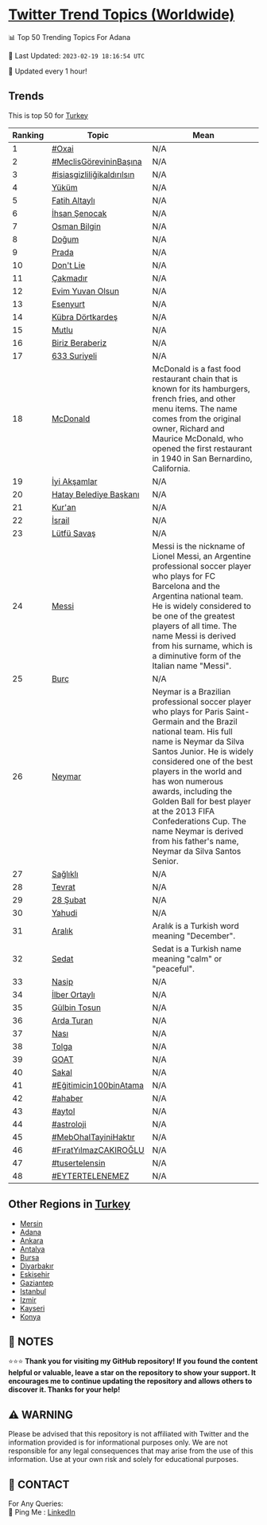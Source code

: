 [Twitter Trend Topics (Worldwide)](https://github.com/ErcinDedeoglu/Twitter-Trend-Topics)
==========


📊 Top 50 Trending Topics For Adana

📆 Last Updated: `2023-02-19 18:16:54 UTC`

🔧 Updated every 1 hour!


## Trends

This is top 50 for [Turkey](</Turkey>)

| Ranking | Topic | Mean |
| ------- | ------------ | ------------ |
| 1 | [#Oxai](http://twitter.com/search?q=%23Oxai) | N/A |
| 2 | [#MeclisGörevininBaşına](http://twitter.com/search?q=%23MeclisG%c3%b6revininBa%c5%9f%c4%b1na) | N/A |
| 3 | [#isiasgizliliğikaldırılsın](http://twitter.com/search?q=%23isiasgizlili%c4%9fikald%c4%b1r%c4%b1ls%c4%b1n) | N/A |
| 4 | [Yüküm](http://twitter.com/search?q=Y%c3%bck%c3%bcm) | N/A |
| 5 | [Fatih Altaylı](http://twitter.com/search?q=Fatih+Altayl%c4%b1) | N/A |
| 6 | [İhsan Şenocak](http://twitter.com/search?q=%c4%b0hsan+%c5%9eenocak) | N/A |
| 7 | [Osman Bilgin](http://twitter.com/search?q=Osman+Bilgin) | N/A |
| 8 | [Doğum](http://twitter.com/search?q=Do%c4%9fum) | N/A |
| 9 | [Prada](http://twitter.com/search?q=Prada) | N/A |
| 10 | [Don't Lie](http://twitter.com/search?q=Don%27t+Lie) | N/A |
| 11 | [Çakmadır](http://twitter.com/search?q=%c3%87akmad%c4%b1r) | N/A |
| 12 | [Evim Yuvan Olsun](http://twitter.com/search?q=Evim+Yuvan+Olsun) | N/A |
| 13 | [Esenyurt](http://twitter.com/search?q=Esenyurt) | N/A |
| 14 | [Kübra Dörtkardeş](http://twitter.com/search?q=K%c3%bcbra+D%c3%b6rtkarde%c5%9f) | N/A |
| 15 | [Mutlu](http://twitter.com/search?q=Mutlu) | N/A |
| 16 | [Biriz Beraberiz](http://twitter.com/search?q=Biriz+Beraberiz) | N/A |
| 17 | [633 Suriyeli](http://twitter.com/search?q=633+Suriyeli) | N/A |
| 18 | [McDonald](http://twitter.com/search?q=McDonald) | McDonald is a fast food restaurant chain that is known for its hamburgers, french fries, and other menu items. The name comes from the original owner, Richard and Maurice McDonald, who opened the first restaurant in 1940 in San Bernardino, California. |
| 19 | [İyi Akşamlar](http://twitter.com/search?q=%c4%b0yi+Ak%c5%9famlar) | N/A |
| 20 | [Hatay Belediye Başkanı](http://twitter.com/search?q=Hatay+Belediye+Ba%c5%9fkan%c4%b1) | N/A |
| 21 | [Kur'an](http://twitter.com/search?q=Kur%27an) | N/A |
| 22 | [İsrail](http://twitter.com/search?q=%c4%b0srail) | N/A |
| 23 | [Lütfü Savaş](http://twitter.com/search?q=L%c3%bctf%c3%bc+Sava%c5%9f) | N/A |
| 24 | [Messi](http://twitter.com/search?q=Messi) | Messi is the nickname of Lionel Messi, an Argentine professional soccer player who plays for FC Barcelona and the Argentina national team. He is widely considered to be one of the greatest players of all time. The name Messi is derived from his surname, which is a diminutive form of the Italian name "Messi". |
| 25 | [Burç](http://twitter.com/search?q=Bur%c3%a7) | N/A |
| 26 | [Neymar](http://twitter.com/search?q=Neymar) | Neymar is a Brazilian professional soccer player who plays for Paris Saint-Germain and the Brazil national team. His full name is Neymar da Silva Santos Junior. He is widely considered one of the best players in the world and has won numerous awards, including the Golden Ball for best player at the 2013 FIFA Confederations Cup. The name Neymar is derived from his father's name, Neymar da Silva Santos Senior. |
| 27 | [Sağlıklı](http://twitter.com/search?q=Sa%c4%9fl%c4%b1kl%c4%b1) | N/A |
| 28 | [Tevrat](http://twitter.com/search?q=Tevrat) | N/A |
| 29 | [28 Şubat](http://twitter.com/search?q=28+%c5%9eubat) | N/A |
| 30 | [Yahudi](http://twitter.com/search?q=Yahudi) | N/A |
| 31 | [Aralık](http://twitter.com/search?q=Aral%c4%b1k) | Aralık is a Turkish word meaning "December". |
| 32 | [Sedat](http://twitter.com/search?q=Sedat) | Sedat is a Turkish name meaning "calm" or "peaceful". |
| 33 | [Nasip](http://twitter.com/search?q=Nasip) | N/A |
| 34 | [İlber Ortaylı](http://twitter.com/search?q=%c4%b0lber+Ortayl%c4%b1) | N/A |
| 35 | [Gülbin Tosun](http://twitter.com/search?q=G%c3%bclbin+Tosun) | N/A |
| 36 | [Arda Turan](http://twitter.com/search?q=Arda+Turan) | N/A |
| 37 | [Nası](http://twitter.com/search?q=Nas%c4%b1) | N/A |
| 38 | [Tolga](http://twitter.com/search?q=Tolga) | N/A |
| 39 | [GOAT](http://twitter.com/search?q=GOAT) | N/A |
| 40 | [Sakal](http://twitter.com/search?q=Sakal) | N/A |
| 41 | [#Eğitimicin100binAtama](http://twitter.com/search?q=%23E%c4%9fitimicin100binAtama) | N/A |
| 42 | [#ahaber](http://twitter.com/search?q=%23ahaber) | N/A |
| 43 | [#aytol](http://twitter.com/search?q=%23aytol) | N/A |
| 44 | [#astroloji](http://twitter.com/search?q=%23astroloji) | N/A |
| 45 | [#MebOhalTayiniHaktır](http://twitter.com/search?q=%23MebOhalTayiniHakt%c4%b1r) | N/A |
| 46 | [#FıratYılmazCAKIROĞLU](http://twitter.com/search?q=%23F%c4%b1ratY%c4%b1lmazCAKIRO%c4%9eLU) | N/A |
| 47 | [#tusertelensin](http://twitter.com/search?q=%23tusertelensin) | N/A |
| 48 | [#EYTERTELENEMEZ](http://twitter.com/search?q=%23EYTERTELENEMEZ) | N/A |



## Other Regions in [Turkey](</Turkey>)

* [Mersin](</Turkey/Mersin.md>)
* [Adana](</Turkey/Adana.md>)
* [Ankara](</Turkey/Ankara.md>)
* [Antalya](</Turkey/Antalya.md>)
* [Bursa](</Turkey/Bursa.md>)
* [Diyarbakır](</Turkey/Diyarbakır.md>)
* [Eskişehir](</Turkey/Eskişehir.md>)
* [Gaziantep](</Turkey/Gaziantep.md>)
* [Istanbul](</Turkey/Istanbul.md>)
* [Izmir](</Turkey/Izmir.md>)
* [Kayseri](</Turkey/Kayseri.md>)
* [Konya](</Turkey/Konya.md>)



## 📝 NOTES

⭐⭐⭐ **Thank you for visiting my GitHub repository! If you found the content helpful or valuable, leave a star on the repository to show your support. It encourages me to continue updating the repository and allows others to discover it. Thanks for your help!**


## ⚠️ WARNING

Please be advised that this repository is not affiliated with Twitter and the information provided is for informational purposes only. We are not responsible for any legal consequences that may arise from the use of this information. Use at your own risk and solely for educational purposes.


## 📨 CONTACT

 For Any Queries:  
            🏓 Ping Me : [LinkedIn](https://www.linkedin.com/in/ercindedeoglu/)
